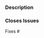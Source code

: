<!-- This comments are hidden when you submit the pull request, so you do not need to remove them! -->
<!-- Please be sure to check out our contributing guidelines, https://github.com/sunpy/sunpy/blob/master/CONTRIBUTING.rst. -->
<!-- Please be sure to check out our code of conduct, https://github.com/sunpy/sunpy/blob/master/CODE_OF_CONDUCT.rst. -->

<!-- Please just have a quick search on GitHub to see if a similar pull request has already been posted. -->
<!-- We have old closed pull requests that might provide useful code or ideas that directly tie in with your pull request. -->

<!-- We have several automatic features that run when a pull request is open.
<!-- They can appear daunting but do not worry about them! -->
<!-- We have a brief explanation of them in the documentation, http://docs.sunpy.org/en/latest/dev_guide/pr_review_procedure.html#continuous-integration. -->

### Description
<!-- Provide a general description of what your pull request does. -->

### Closes Issues
<!-- If the pull request closes any open issues you can add this. -->
<!-- If you replace <Issue Number> with a number GitHub will automatically link it. -->
<!-- If it doesn't, please remove the following line and this section title. -->

Fixes #<Issue Number>
